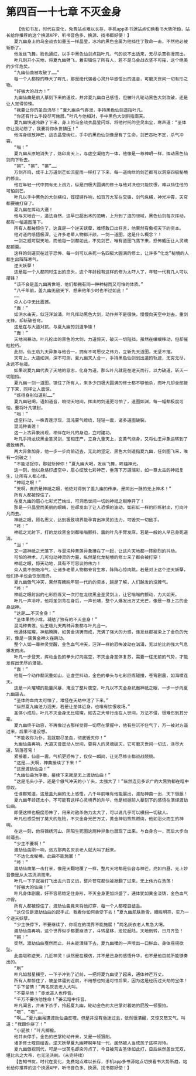 # 第四百一十七章 不灭金身
        【告知书友，时代在变化，免费站点难以长存，手机app多书源站点切换看书大势所趋，站长给你推荐的这个换源APP，听书音色多、换源、找书都好使！】
       夏九幽身上的乌金战衣如墨玉一样晶莹，冰冷的黑色金属为他挡住了致命一击，不然他必被斩断了。
       他发丝飞舞，脸色通红，以手中黑色仙剑点指叶凡，气的说不出话来，无尽杀意弥漫而出。
       叶凡剖开小天地，将夏九幽劈飞，着实镇住了所有人，若不是乌金战衣坚不可摧，这个绝美的少年危矣。
       “九幽仙曲被攻破了……”
       每一个人都惊的睁大了眸孔，那是绝代强者心灵升华感悟出的道音，可磨灭世间一切有形之物。
       “好强大的战力！”
       九幽仙曲是前人摹刻下来的道纹，并非夏九幽自己感悟，但被叶凡轮动黑色大剑攻破，还是让人觉得惊悚。
       “我要让你的圣血流尽！”夏九幽杀气弥漫，手持黑色仙剑遥指叶凡。
       “你还有什么手段尽可施展。”叶凡与他相对，手中黑色大剑斜指南天。
       夏九幽快速冷静了下来，身上的乌金战衣晶莹闪烁，将他衬托的空灵出尘，寒声道：“圣体你让我动怒了，我要将你永世镇压！”
       他浑身绽放神芒，战衣晶莹绚烂，手中的黑色仙剑像是有了生命，剑芒吞吐不定，杀气冲霄。
       “嗡！”
       夏九幽从原地消失了，烙印高天上，与虚空凝结为一体，他像是一尊神明一样，挥动黑色仙剑向下斩去。
       “锵”、“锵”、“锵”……
       万剑齐鸣，成千上万道剑芒如流星雨一样打了下来，每一道绚烂的剑芒都可以洞穿四极秘境的修士。
       他在年轻一代中拥有无上战力，纵是四极大圆满的修士与他对决也只能饮恨，难以挡住他的可怕剑芒。
       叶凡以手中黑色的大剑横扫，铿铿锵作响，如百万大军在交锋，剑气纵横，神光冲霄，天穹都要被打穿了。
       夏九幽在挥动大道！
       他与天地合一，道法自然，这早已超出术的范畴，上升到了道的领域，黑色仙剑每次挥动，都有一幅道图落下。
       所有人都被惊住了，这真是一个逆天妖孽，难怪敢口出狂言，他果然有傲视天下的资本。
       他对道的感悟极深，让许多老辈人物都汗颜，一剑一道图，这是什么概念？！
       一剑之威可裂天地，而他每一剑都如此，不见剑芒，唯有道图飞落下来，恐怖威压让人灵魂都颤栗。
       这样的剑道实在过于恐怖，每一剑可以杀死一名四极大圆满的修士，让许多“化龙”秘境的人都生出阵阵寒气。
       逆天妖孽！
       这是每一个人都同时生出的念头，这个年龄段有这样的修为太吓人了，年轻一代有几人可以撄锋？
       “该不会是盖九幽再世吧，他们都拥有同一种神秘而又可怕的体质。”
       “八千年前，盖九幽无敌天下，想来他年少时也不过如此！”
       ……
       众人心中无比震撼。
       “轰！”
       如洪水击天，似汪洋汹涌，叶凡挥动黑色大剑，动作并不是很快，慢慢向天空中划去，重剑无锋，却斩破苍穹。
       这是在与大道对抗，与夏九幽的剑道争锋！
       “轰！”
       天地间暴动，叶凡抡出的黑色的大剑，力道惊天，破灭一切阻挡，虽然在缓缓移动，但却摧枯拉朽。
       此刻，仙王临九天异象与他合一，拥有不可思议之伟力，立斩先天道图，无坚不摧。
       天穹上，大道如渊，深不可测，夏九幽天人合一，手持黑色仙剑划出道的轨迹，无穷无尽，永远不枯竭。
       如果说夏九幽代表了天地的意志，化身为道，那么叶凡就是在逆天而行，以力破道，斩灭一切阻挡。
       夏九幽一剑一道图，镇住了所有人，来多少四极大圆满的修士都不够他杀，而叶凡却全部接了下来，同样让人震惊。
       “炼得身形似道形……”
       夏九幽轻喝，语如道音，响彻天地间，挥出的剑道更可怕了，道图如渊，每一幅都极度可怕，要将叶凡镇封。
       “嗡！”
       虚空抖动，一株青莲浮现，混沌雾气缭绕，轻轻一震，诸多道图破裂。
       混沌种青莲！
       这一上古异象出现，相伴在叶凡的身边，立时建功。
       叶凡手持龙纹黑金圣灵剑，宝相庄严，立身九重天上，玄黄气绕身，又将仙王异象运转到了极致境界。
       两大异象加身，他一步一步向前迈去，无比的坚定，黑色大剑遥指夏九幽，任剑图飞来，唯有一剑破之！
       “不能活捉你，那就斩掉你！”夏九幽大喝，发丝飞舞，眸蕴神光。
       这一刻，他以身烙印虚空中，眉心绽放七彩神芒，垂落下万道瑞彩，如一尊太古的神祗复生，让所有人都心悸。
       “神祗之眼！”
       “天啊，真的是神祗之眼，他绝对得到了盖九幽的传承，是同出一脉的无上神术！”
       所有人都被惊住了。
       在夏九幽的眉心七彩光芒绚烂，可洞悉世间一切的神祗之眼睁开了！
       那是一只晶莹而美丽的眼睛，但却发出了让人恐惧的波动，如彩虹一样的匹练射出，打向叶凡而去。
       神祗之眼，顾名思义，达到极致境界能孕育出神灵的法力，可毁灭一切敌手。
       “咚！”
       神祗之光射下，打的龙纹黑金剑都嗡嗡颤抖，震的叶凡手臂发麻，若是一般的人早已身死道消。
       “当！”
       又一道神祗之光落下，与混沌种青莲异象撞在了一起，让这片天地都一阵剧烈的抖动。
       可怕的神术，几可勾动神灵的力量，纵然是化龙秘境的修士来了都会被打穿！
       神祗之眼，惊天动地，具有不可思议的伟力！
       众人莫不倒吸冷气，让诸多老辈人物都脊背生寒，阵阵心惊肉跳，若是对上这个逆天妖孽，他们多半也会饮恨而终。
       夏九幽傲气冲天，果然有睥睨年轻一代的的资本，越是了解，人们越发的没脾气。
       “咚！”
       神祗之眼射出的七彩匹练又一次打在龙纹黑金圣灵剑上，让它嗡嗡的颤动，力大如天。
       叶凡一声冷哼，他将圣剑背在身后，一声长啸，整个人爆发出万丈光芒，像是一尊上古的金身战神。
       “这是……不灭金身！”
       “圣体果然小成，凝结了独有的不灭金身！”
       混沌种青莲、仙王临九天两种异象都与叶凡合一。
       他通体璀璨，神焰腾腾，如黄金浇铸而成，充满了强大的力感，连发丝都被染上了金色的光彩，像是一簇黄金神火在跳动。
       整个人如一尊神灵觉醒，金色血气冲天，汪洋一样的恐怖波动在汹涌，无以伦比的强大气息爆发而出。
       叶凡一步登天，挥动金色的拳头打向高空，不灭金身圣体复苏，需要一往无前的气势，才能发挥出无尽的潜能。
       “轰！”
       他每一个动作都沉重如山，让虚空抖动，金色的拳头与七彩匹练碰撞，苍穹剧震，如海啸连天。
       这是一片璀璨的能量风暴，淹没了整片夜空，叶凡以不灭金身抗衡神祗之眼，一步一步向夏九幽逼去。
       “圣体的血肉太可怕了，难怪在天劫中活了下来。”
       “纵然夏九幽法力滔天，若是让圣体近身，也唯有饮恨收场。”
       圣体小成后，叶凡不灭金身无比璀璨，如古之大帝行走在人世间，万法不侵，很难伤到其分毫。
       夏九幽终于动容，不再像过去那样觉得一切尽在掌握中，他有些沉不住气了，万一被对方逼过来，后果不堪设想。
       “不能收你为仆，我就取尽圣血，彻底毁灭你！”
       九幽仙曲再响，大道天音震动人世间，要将人的灵魂破灭，它可磨灭世间一切法，涤尽大道，斩落苍穹！
       紧接着，仙音一震，气机更恐怖了，仅仅一瞬间，让无尽修士都战战兢兢。
       “这是……天啊，神曲接续了下来！”
       “这是渡劫仙曲！”
       “九幽仙曲为序章，接续下来就是无上渡劫仙曲！”
       “这是毛头小子，还是个傲气冲天的小丫头，太强大了！”纵然连见多识广的大黑狗都在暗中惊叹。
       任谁都知道，这是盖九幽的无上感悟，八千年前唯有他能展出，渡劫神曲一出，天下慑服！
       夏九幽年龄还太小，不可能有这样心灵境界的升华，他是根据前人摹刻下的感悟在演绎渡劫仙曲。
       即便这样也极度恐怖了，用来对敌杀伤力太大了，可以说几乎可以横扫一切敌人。
       叶凡也感受到了莫大的危险，不灭金身光芒万丈，黄金神焰熊熊燃烧，他如浴火而生的神明。
       在这一刻，他将锦绣河山、阴阳生死图这两种异象也展现了出来，与自身合一，而后大步向前逼去。
       “少主不要啊！”
       渡劫仙曲刚一响，远方那两名灰衣老人就大叫了起来。
       “不达化龙秘境，此曲不能施展！”
       “咚！”
       渡劫仙曲第一击打来，像是天翻地覆了一样，整片天地都是仙音与神芒，亮如白昼，无上妙音像是从太古流淌而来。
       叶凡一下子就被打飞出去六百丈远，整片苍穹都快被掀翻了过来，无上伟力在浩荡！
       “好强大的仙曲！”
       叶凡身体剧震，好不容易稳定住身形，不灭金身更加炽盛了，通体犹如黄金浇铸，金色血气冲霄。
       所有人都被惊住了，渡劫仙曲竟未将他打穿，每一个人都瞠目结舌。
       “这仅仅是渡劫仙曲的起手式，我看你如何承受下去！”夏九幽肌肤胜雪，眼眸明亮，实乃一个逆天妖孽。
       “少主快停下，不要继续了，你现在的境界不能施展！”两名灰衣老人焦急大喝。
       渡劫仙曲再响，这个世界似乎都要崩溃了，斗转星移，龙蛇起陆，天地倒转，日月齐坠！
       “锵！”
       突然，渡劫仙曲戛然而止，并未能演绎下去，夏九幽噗的一声喷出一口鲜血，身体摇摇欲坠。
       此曲堪称逆天，几近神灵！纵然是在模仿，并不是己身的感悟升华，也不是他目前所能够奏出的。
       “刷”
       叶凡如彗星横空，一下子冲到了近前，一把将夏九幽提了起来，通体神芒万丈。
       所有人都惊住了，被圣体逼到近前，不用想也知道可怕后果，因为这是经历过天劫的宝体！
       “手下留情！”两名灰衣老人大叫。
       “不要杀他！”赤龙道人也传音。
       “千万不要伤他性命！”姜云暗中传音。
       叶凡闻言，并未下杀手，拎起夏九幽，轮动金色的大巴掌对着她的屁股一顿狠拍。
       “啪”、“啪”……
       “啊……”夏九幽虽遭渡劫仙曲反噬，但是并没有昏迷过去，依然很清醒，又惊又怒又气，叫道：“我跟你拼了！”
       “小屁孩！”叶凡揶揄。
       他并未停手，金色的巴掌轮动开来，又是一顿狠削。
       诸多修士瞠目结舌，逆天妖孽夏九幽睥睨年轻一代，居然被人当成孩子这样对待。
       夏九幽傲视同代，可是一世英名却染污点了，今日被荒古圣体如此打，日后纵然盖世无双，堪比古之大帝，也无法洗刷。（未完待续）
       【告知书友，时代在变化，免费站点难以长存，手机app多书源站点切换看书大势所趋，站长给你推荐的这个换源APP，听书音色多、换源、找书都好使！】